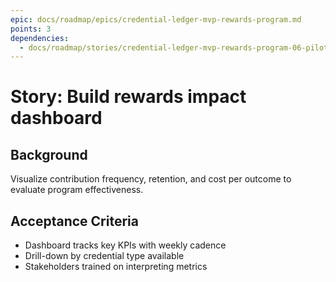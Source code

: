 ```yaml
---
epic: docs/roadmap/epics/credential-ledger-mvp-rewards-program.md
points: 3
dependencies:
  - docs/roadmap/stories/credential-ledger-mvp-rewards-program-06-pilot-cycle.md
---
```

# Story: Build rewards impact dashboard

## Background
Visualize contribution frequency, retention, and cost per outcome to evaluate program effectiveness.

## Acceptance Criteria
- Dashboard tracks key KPIs with weekly cadence
- Drill-down by credential type available
- Stakeholders trained on interpreting metrics
